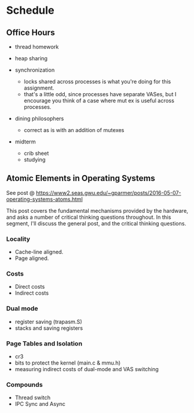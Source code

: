 # Schedule

## Office Hours

- thread homework
- heap sharing
- synchronization
	- locks shared across processes is what you're doing for this assignment.
	- that's a little odd, since processes have separate VASes, but I encourage you think of a case where mut ex is useful across processes.
- dining philosophers
	- correct as is with an addition of mutexes

- midterm
	- crib sheet
	- studying


## Atomic Elements in Operating Systems

See post @ https://www2.seas.gwu.edu/~gparmer/posts/2016-05-07-operating-systems-atoms.html

This post covers the fundamental mechanisms provided by the hardware, and asks a number of critical thinking questions throughout.
In this segment, I'll discuss the general post, and the critical thinking questions.

### Locality

- Cache-line aligned.
- Page aligned.

### Costs

- Direct costs
- Indirect costs

### Dual mode

- register saving (trapasm.S)
- stacks and saving registers

### Page Tables and Isolation

- cr3
- bits to protect the kernel (main.c & mmu.h)
- measuring indirect costs of dual-mode and VAS switching

### Compounds

- Thread switch
- IPC Sync and Async
